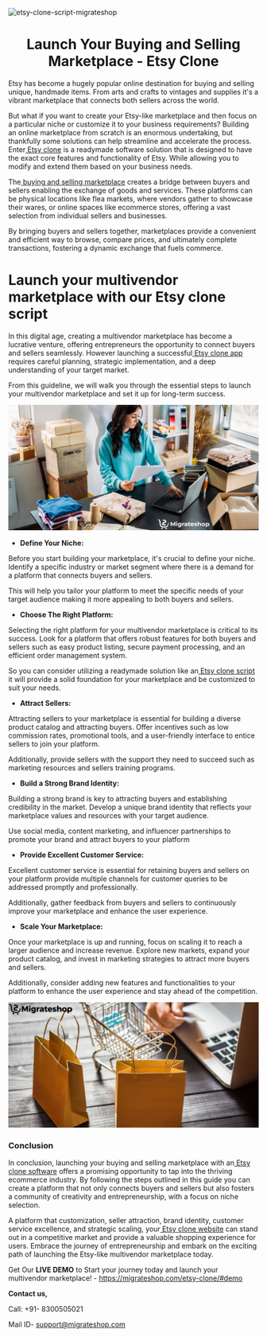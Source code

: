 ![etsy-clone-script-migrateshop](https://github.com/migrateshop/etsy-clone/assets/77200601/bae6c22e-a77a-4ceb-a3d9-5529191e5de4)


<h1 align="center"> Launch Your Buying and Selling Marketplace - Etsy Clone </h1> 

Etsy has become a hugely popular online destination for buying and selling unique, handmade items. From arts and crafts to vintages and supplies it's a vibrant marketplace that connects both sellers across the world.

But what if you want to create your Etsy-like marketplace and then focus on a particular niche or customize it to your business requirements? Building an online marketplace from scratch is an enormous undertaking, but thankfully some solutions can help streamline and accelerate the process. Enter[ Etsy clone](https://migrateshop.com/etsy-clone/) is a readymade software solution that is designed to have the exact core features and functionality of Etsy. While allowing you to modify and extend them based on your business needs.

The[ buying and selling marketplace](https://migrateshop.com/etsy-clone/) creates a bridge between buyers and sellers enabling the exchange of goods and services. These platforms can be physical locations like flea markets, where vendors gather to showcase their wares, or online spaces like ecommerce stores, offering a vast selection from individual sellers and businesses. 

By bringing buyers and sellers together, marketplaces provide a convenient and efficient way to browse, compare prices, and ultimately complete transactions, fostering a dynamic exchange that fuels commerce.

# Launch your multivendor marketplace with our Etsy clone script
In this digital age, creating a multivendor marketplace has become a lucrative venture, offering entrepreneurs the opportunity to connect buyers and sellers seamlessly. However launching a successful[ Etsy clone app](https://migrateshop.com/etsy-clone/) requires careful planning, strategic implementation, and a deep understanding of your target market. 

From this guideline, we will walk you through the essential steps to launch your multivendor marketplace and set it up for long-term success.

<div class="Box-sc-g0xbh4-0 iIZCet"><img alt=“etsyclone.png" src="https://github.com/migrateshop/etsy-clone/blob/main/images/etsy-clone.png" data-hpc="true" class="Box-sc-g0xbh4-0 kzRgrI"></div>

* **Define Your Niche:** 

Before you start building your marketplace, it's crucial to define your niche. Identify a specific industry or market segment where there is a demand for a platform that connects buyers and sellers. 

This will help you tailor your platform to meet the specific needs of your target audience making it more appealing to both buyers and sellers.
* **Choose The Right Platform:** 

Selecting the right platform for your multivendor marketplace is critical to its success. Look for a platform that offers robust features for both buyers and sellers such as easy product listing, secure payment processing, and an efficient order management system. 

So you can consider utilizing a readymade solution like an[ Etsy clone script](https://migrateshop.com/etsy-clone/) it will provide a solid foundation for your marketplace and be customized to suit your needs.
* **Attract Sellers:** 

Attracting sellers to your marketplace is essential for building a diverse product catalog and attracting buyers. Offer incentives such as low commission rates, promotional tools, and a user-friendly interface to entice sellers to join your platform. 

Additionally, provide sellers with the support they need to succeed such as marketing resources and sellers training programs.
* **Build a Strong Brand Identity:** 

Building a strong brand is key to attracting buyers and establishing credibility in the market. Develop a unique brand identity that reflects your marketplace values and resources with your target audience.

Use social media, content marketing, and influencer partnerships to promote your brand and attract buyers to your platform
* **Provide Excellent Customer Service:** 

Excellent customer service is essential for retaining buyers and sellers on your platform provide multiple channels for customer queries to be addressed promptly and professionally. 

Additionally, gather feedback from buyers and sellers to continuously improve your marketplace and enhance the user experience. 
* **Scale Your Marketplace:** 

Once your marketplace is up and running, focus on scaling it to reach a larger audience and increase revenue. Explore new markets, expand your product catalog, and invest in marketing strategies to attract more buyers and sellers. 

Additionally, consider adding new features and functionalities to your platform to enhance the user experience and stay ahead of the competition.

<div class="Box-sc-g0xbh4-0 iIZCet"><img alt=“etsyclone.png" src="https://github.com/migrateshop/etsy-clone/blob/main/images/etsy-clone-app.png" data-hpc="true" class="Box-sc-g0xbh4-0 kzRgrI"></div>

### Conclusion

In conclusion, launching your buying and selling marketplace with an[ Etsy clone software](https://migrateshop.com/etsy-clone/) offers a promising opportunity to tap into the thriving ecommerce industry. By following the steps outlined in this guide you can create a platform that not only connects buyers and sellers but also fosters a community of creativity and entrepreneurship, with a focus on niche selection. 

A platform that customization, seller attraction, brand identity, customer service excellence, and strategic scaling, your[ Etsy clone website](https://migrateshop.com/etsy-clone/) can stand out in a competitive market and provide a valuable shopping experience for users. 
Embrace the journey of entrepreneurship and embark on the exciting path of launching the Etsy-like multivendor marketplace today.

Get Our **LIVE DEMO** to Start your journey today and launch your multivendor marketplace! - https://migrateshop.com/etsy-clone/#demo 

**​​Contact us,**

Call: +91- 8300505021

Mail ID- [support@migrateshop.com](mailto:support@migrateshop.com)
